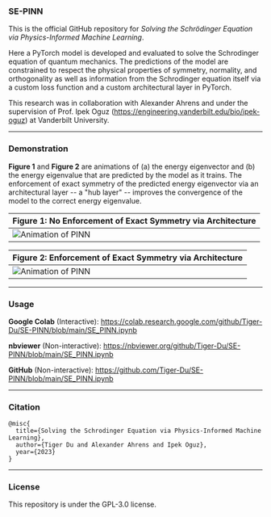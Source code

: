 ### SE-PINN

This is the official GitHub repository for _Solving the Schrödinger Equation via Physics-Informed Machine Learning_.

Here a PyTorch model is developed and evaluated to solve the Schrodinger equation of quantum mechanics. The predictions of the model are constrained to respect the physical properties of symmetry, normality, and orthogonality as well as information from the Schrodinger equation itself via a custom loss function and a custom architectural layer in PyTorch.

This research was in collaboration with Alexander Ahrens and under the supervision of Prof. Ipek Oguz (https://engineering.vanderbilt.edu/bio/ipek-oguz) at Vanderbilt University.

---

### Demonstration

__Figure 1__ and __Figure 2__ are animations of (a) the energy eigenvector and (b) the energy eigenvalue that are predicted by the model as it trains. The enforcement of exact symmetry of the predicted energy eigenvector via an architectural layer -- a "hub layer" -- improves the convergence of the model to the correct energy eigenvalue.

| **Figure 1**: No Enforcement of Exact Symmetry via Architecture |
| --- |
| ![Animation of PINN](assets/animation%20(no%20symmetry).gif) |

| **Figure 2**: Enforcement of Exact Symmetry via Architecture |
| --- |
| ![Animation of PINN](assets/animation.gif) |

---

### Usage

__Google Colab__ (Interactive): https://colab.research.google.com/github/Tiger-Du/SE-PINN/blob/main/SE_PINN.ipynb

__nbviewer__ (Non-interactive): https://nbviewer.org/github/Tiger-Du/SE-PINN/blob/main/SE_PINN.ipynb

__GitHub__ (Non-interactive): https://github.com/Tiger-Du/SE-PINN/blob/main/SE_PINN.ipynb

---

### Citation

```
@misc{
  title={Solving the Schrodinger Equation via Physics-Informed Machine Learning},
  author={Tiger Du and Alexander Ahrens and Ipek Oguz},
  year={2023}
}
```

---

### License

This repository is under the GPL-3.0 license.
